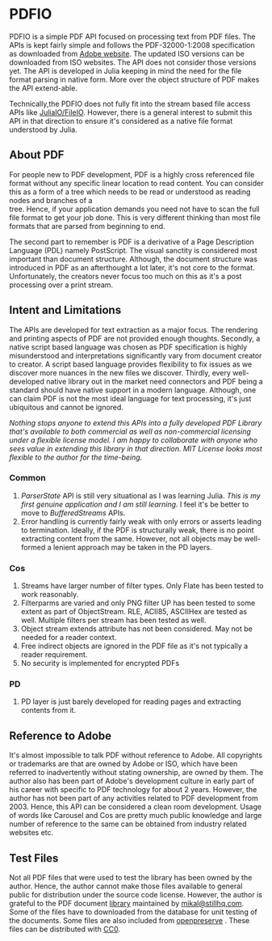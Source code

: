 # PDFIO

PDFIO is a simple PDF API focused on processing text from PDF files. The
APIs is kept fairly simple and follows the PDF-32000-1:2008 specification as
downloaded from
[Adobe website](http://www.adobe.com/devnet/pdf/pdf_reference.html). The updated
ISO versions can be downloaded from ISO websites. The API does not consider
those versions yet. The API is developed in Julia keeping in mind the need for
the file format parsing in native form. More over the object structure of PDF
makes the API extend-able.

Technically,the PDFIO does not fully fit into the stream based file access APIs
like [JuliaIO/FileIO](/JuliaIO/FileIO.jl). However, there is a general interest
to submit this API in that direction to ensure it's considered as a native file
format understood by Julia.

## About PDF

For people new to PDF development, PDF is a highly cross referenced file format
without any specific linear location to read content. You can consider this as a
form of a tree which needs to be read or understood as reading nodes and branches of a  
tree. Hence, if your application demands you need not have to scan the full file format to
get your job done. This is very different thinking than most file formats that are
parsed from beginning to end.

The second part to remember is PDF is a derivative of a Page Description
Language (PDL) namely PostScript. The visual sanctity is considered most important
than document structure. Although, the document structure was introduced in PDF
as an afterthought a lot later, it's not core to the format. Unfortunately, the
creators never focus too much on this as it's a post processing over a print
stream.

## Intent and Limitations

The APIs are developed for text extraction as a major focus. The rendering and
printing aspects of PDF are not provided enough thoughts. Secondly, a native
script based language was chosen as PDF specification is highly misunderstood
and interpretations significantly vary from document creator to creator. A
script based language provides flexibility to fix issues as we discover more
nuances in the new files we discover. Thirdly, every well-developed native
library out in the market need connectors and PDF being a standard should have
native support in a modern language. Although, one can claim PDF is not the most
 ideal language for text processing, it's just ubiquitous and cannot be ignored.

 *Nothing stops anyone to extend this APIs into a fully developed PDF Library
 that's available to both commercial as well as non-commercial licensing under a
 flexible license model. I am happy to collaborate with anyone who sees value in
  extending this library in that direction. MIT License looks most flexible to
 the author for the time-being.*

### Common

1. *ParserState* API is still very situational as I was learning Julia. *This is my first genuine application and I am still learning*. I feel it's be better to move to *BufferedStreams* APIs.
2. Error handling is currently fairly weak with only errors or asserts leading to termination. Ideally, if the PDF is structurally weak, there is no point extracting content from the same. However, not all objects may be well-formed a lenient approach may be taken in the PD layers.


### Cos
1. Streams have larger number of filter types. Only Flate has been tested to work reasonably.
2. Filterparms are varied and only PNG filter UP has been tested to some extent as part of ObjectStream. RLE, ACII85, ASCIIHex are tested as well. Multiple filters per stream has been tested as well.
3. Object stream extends attribute has not been considered. May not be needed for a reader context.
4. Free indirect objects are ignored in the PDF file as it's not typically a reader requirement.
5. No security is implemented for encrypted PDFs

### PD

1. PD layer is just barely developed for reading pages and extracting contents from it.

## Reference to Adobe

It's almost impossible to talk PDF without reference to Adobe. All copyrights or
trademarks are that are owned by Adobe or ISO, which have been referred to
inadvertently without stating ownership, are owned by them. The author also
has been part of Adobe's development culture in early part of his career with
specific to PDF technology for about 2 years. However, the author has not been
part of any activities related to PDF development from 2003. Hence, this API can
 be considered a clean room development. Usage of words like
 Carousel and Cos are pretty much public knowledge and large number of reference
 to the same can be obtained from industry related websites etc.

## Test Files

Not all PDF files that were used to test the library has been owned by the author. Hence,
the author cannot make those files available to general public for distribution under the
source code license. However, the author is grateful to the PDF document
[library](http://www.stillhq.com/pdfdb/db.html) maintained by
[mikal@stillhq.com](mikal@stillhq.com). Some of the files have to downloaded from the
database for unit testing of the documents. Some files are also included from
[openpreserve](https://github.com/openpreserve/format-corpus/tree/master/pdfCabinetOfHorror)
. These files can be distributed with
[CC0](https://creativecommons.org/publicdomain/zero/1.0/).
